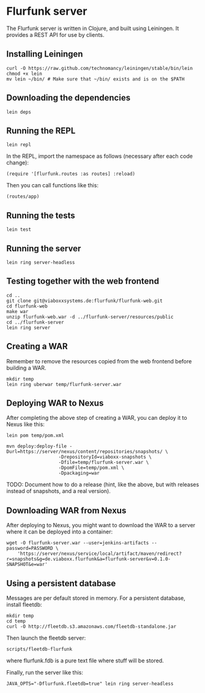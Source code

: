 Flurfunk server
===============

The Flurfunk server is written in Clojure, and built using Leiningen.
It provides a REST API for use by clients.

Installing Leiningen
--------------------

    curl -O https://raw.github.com/technomancy/leiningen/stable/bin/lein
    chmod +x lein
    mv lein ~/bin/ # Make sure that ~/bin/ exists and is on the $PATH

Downloading the dependencies
----------------------------

    lein deps

Running the REPL
----------------

    lein repl
    
In the REPL, import the namespace as follows (necessary after each code change):
    
    (require '[flurfunk.routes :as routes] :reload)

Then you can call functions like this:

    (routes/app)

Running the tests
-----------------

    lein test

Running the server
------------------

    lein ring server-headless

Testing together with the web frontend
--------------------------------------

    cd ..
    git clone git@viaboxxsystems.de:flurfunk/flurfunk-web.git
    cd flurfunk-web
    make war
    unzip flurfunk-web.war -d ../flurfunk-server/resources/public
    cd ../flurfunk-server
    lein ring server

Creating a WAR
--------------

Remember to remove the resources copied from the web frontend before building a
WAR.

    mkdir temp
    lein ring uberwar temp/flurfunk-server.war

Deploying WAR to Nexus
--------------

After completing the above step of creating a WAR, you can deploy it to Nexus
like this:

    lein pom temp/pom.xml

    mvn deploy:deploy-file -Durl=https://server/nexus/content/repositories/snapshots/ \
                       -DrepositoryId=viaboxx-snapshots \
                       -Dfile=temp/flurfunk-server.war \
                       -DpomFile=temp/pom.xml \
                       -Dpackaging=war 

TODO: Document how to do a release (hint, like the above, but with releases
instead of snapshots, and a real version).

Downloading WAR from Nexus
--------------

After deploying to Nexus, you might want to download the WAR to a server where
it can be deployed into a container:

    wget -O flurfunk-server.war --user=jenkins-artifacts --password=PASSWORD \
        'https://server/nexus/service/local/artifact/maven/redirect?r=snapshots&g=de.viaboxx.flurfunk&a=flurfunk-server&v=0.1.0-SNAPSHOT&e=war'

Using a persistent database
---------------------------

Messages are per default stored in memory. For a persistent database, install
fleetdb:

    mkdir temp
    cd temp
    curl -O http://fleetdb.s3.amazonaws.com/fleetdb-standalone.jar

Then launch the fleetdb server:

    scripts/fleetdb-flurfunk

where flurfunk.fdb is a pure text file where stuff will be stored.

Finally, run the server like this:

    JAVA_OPTS="-Dflurfunk.fleetdb=true" lein ring server-headless
